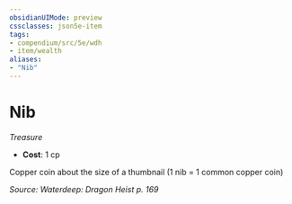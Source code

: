```yaml
---
obsidianUIMode: preview
cssclasses: json5e-item
tags:
- compendium/src/5e/wdh
- item/wealth
aliases: 
- "Nib"
---
```

# Nib
*Treasure*  

- **Cost**: 1 cp

Copper coin about the size of a thumbnail (1 nib = 1 common copper coin)

*Source: Waterdeep: Dragon Heist p. 169*